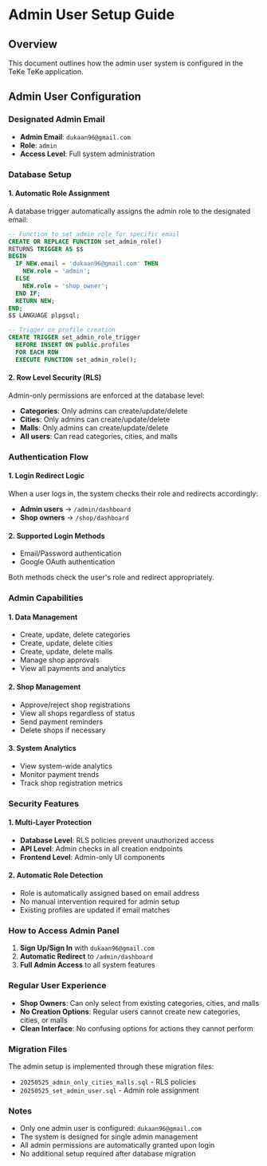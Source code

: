 # Admin User Setup Guide

## Overview

This document outlines how the admin user system is configured in the TeKe TeKe application.

## Admin User Configuration

### Designated Admin Email

- **Admin Email**: `dukaan96@gmail.com`
- **Role**: `admin`
- **Access Level**: Full system administration

### Database Setup

#### 1. Automatic Role Assignment

A database trigger automatically assigns the admin role to the designated email:

```sql
-- Function to set admin role for specific email
CREATE OR REPLACE FUNCTION set_admin_role()
RETURNS TRIGGER AS $$
BEGIN
  IF NEW.email = 'dukaan96@gmail.com' THEN
    NEW.role = 'admin';
  ELSE
    NEW.role = 'shop_owner';
  END IF;
  RETURN NEW;
END;
$$ LANGUAGE plpgsql;

-- Trigger on profile creation
CREATE TRIGGER set_admin_role_trigger
  BEFORE INSERT ON public.profiles
  FOR EACH ROW
  EXECUTE FUNCTION set_admin_role();
```

#### 2. Row Level Security (RLS)

Admin-only permissions are enforced at the database level:

- **Categories**: Only admins can create/update/delete
- **Cities**: Only admins can create/update/delete
- **Malls**: Only admins can create/update/delete
- **All users**: Can read categories, cities, and malls

### Authentication Flow

#### 1. Login Redirect Logic

When a user logs in, the system checks their role and redirects accordingly:

- **Admin users** → `/admin/dashboard`
- **Shop owners** → `/shop/dashboard`

#### 2. Supported Login Methods

- Email/Password authentication
- Google OAuth authentication

Both methods check the user's role and redirect appropriately.

### Admin Capabilities

#### 1. Data Management

- Create, update, delete categories
- Create, update, delete cities
- Create, update, delete malls
- Manage shop approvals
- View all payments and analytics

#### 2. Shop Management

- Approve/reject shop registrations
- View all shops regardless of status
- Send payment reminders
- Delete shops if necessary

#### 3. System Analytics

- View system-wide analytics
- Monitor payment trends
- Track shop registration metrics

### Security Features

#### 1. Multi-Layer Protection

- **Database Level**: RLS policies prevent unauthorized access
- **API Level**: Admin checks in all creation endpoints
- **Frontend Level**: Admin-only UI components

#### 2. Automatic Role Detection

- Role is automatically assigned based on email address
- No manual intervention required for admin setup
- Existing profiles are updated if email matches

### How to Access Admin Panel

1. **Sign Up/Sign In** with `dukaan96@gmail.com`
2. **Automatic Redirect** to `/admin/dashboard`
3. **Full Admin Access** to all system features

### Regular User Experience

- **Shop Owners**: Can only select from existing categories, cities, and malls
- **No Creation Options**: Regular users cannot create new categories, cities, or malls
- **Clean Interface**: No confusing options for actions they cannot perform

### Migration Files

The admin setup is implemented through these migration files:

- `20250525_admin_only_cities_malls.sql` - RLS policies
- `20250525_set_admin_user.sql` - Admin role assignment

### Notes

- Only one admin user is configured: `dukaan96@gmail.com`
- The system is designed for single admin management
- All admin permissions are automatically granted upon login
- No additional setup required after database migration
